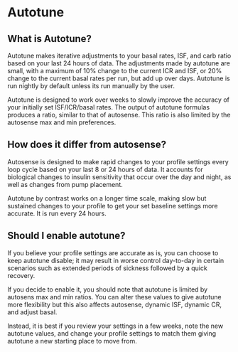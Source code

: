 # Autotune
## What is Autotune?
Autotune makes iterative adjustments to your basal rates, ISF, and carb ratio based on your last 24 hours of data. The adjustments made by autotune are small, with a maximum of 10% change to the current ICR and ISF, or 20% change to the current basal rates per run, but add up over days. Autotune is run nightly by default unless its run manually by the user.

Autotune is designed to work over weeks to slowly improve the accuracy of your initially set ISF/ICR/basal rates. The output of autotune formulas produces a ratio, similar to that of autosense. This ratio is also limited by the autosense max and min preferences.

## How does it differ from autosense?

Autosense is designed to make rapid changes to your profile settings every loop cycle based on your last 8 or 24 hours of data. It accounts for biological changes to insulin sensitivity that occur over the day and night, as well as changes from pump placement. 

Autotune by contrast works on a longer time scale, making slow but sustained changes to your profile to get your set baseline settings more accurate. It is run every 24 hours.

## Should I enable autotune?
If you believe your profile settings are accurate as is, you can choose to keep autotune disable; it may result in worse control day-to-day in certain scenarios such as extended periods of sickness followed by a quick recovery.

If you decide to enable it, you should note that autotune is limited by autosens max and min ratios. You can alter these values to give autotune more flexibility but this also affects autosense, dynamic ISF, dynamic CR, and adjust basal.

Instead, it is best if you review your settings in a few weeks, note the new autotune values, and change your profile settings to match them giving autotune a new starting place to move from.